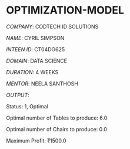 # OPTIMIZATION-MODEL

*COMPANY*: CODTECH ID SOLUTIONS

*NAME*: CYRIL SIMPSON 

*INTEEN ID*: CT04DG625

*DOMAIN*: DATA SCIENCE 

*DURATION*: 4 WEEKS

*MENTOR*: NEELA SANTHOSH

*OUTPUT*:

Status: 1, Optimal

Optimal number of Tables to produce: 6.0

Optimal number of Chairs to produce: 0.0

Maximum Profit: ₹1500.0

